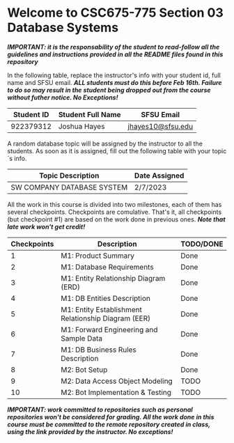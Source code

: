 # Welcome to CSC675-775 Section 03 Database Systems

***IMPORTANT: it is the responsability of the student to read-follow all the guidelines and instructions provided in all the README files found in this repository***

In the following table, replace the instructor's info with your student id, full name and SFSU email. ***ALL students must do this before Feb 16th. Failure to do so may result in the student being dropped out from the course without futher notice. No Exceptions!***


|        Student ID          |     Student Full Name      |        SFSU Email          |
| ---------------------------| ---------------------------| ---------------------------|
| 922379312                  | Joshua Hayes               | jhayes10@sfsu.edu          |


A random database topic will be assigned by the instructor to all the students. As soon as it is assigned, fill out the following table with your topic´s info.

|       Topic Description        |              Date Assigned                 |
| ------------------------------ | ------------------------------------------ |
| SW COMPANY DATABASE SYSTEM     | 2/7/2023                                   |


All the work in this course is divided into two milestones, each of them has several checkpoints. Checkpoints are comulative. That's it, all checkpoints 
(but checkpoint #1) are based on the work done in previous ones. ***Note that late work won't get credit!***


| Checkpoints |                      Description                      | TODO/DONE |
| ----------- | ----------------------------------------------------- |-----------|
|     1       | M1: Product Summary                                   | Done      |
|     2       | M1: Database Requirements                             | Done      |
|     3       | M1: Entity Relationship Diagram (ERD)                 | Done      |
|     4       | M1: DB Entities Description                           | Done      |
|     5       | M1: Entity Establishment Relationship Diagram  (EER)  | Done      |
|     6       | M1: Forward Engineering and Sample Data               | Done      |
|     7       | M1: DB Business Rules Description                     | Done      |
|     8       | M2: Bot Setup                                         | Done      |
|     9       | M2: Data Access Object Modeling                       | TODO      |
|     10      | M2: Bot Implementation & Testing                      | TODO      |



***IMPORTANT: work committed to repositories such as personal repositories won't be considered for grading. All the work done in this course must be committed to the remote repository created in class, using the link provided by the instructor. No exceptions!***




 


